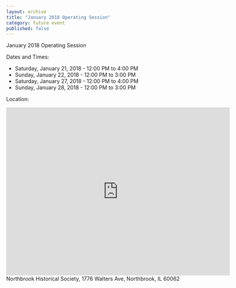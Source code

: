 ```yaml
---
layout: archive
title: "January 2018 Operating Session"
category: future event
published: false
---
```

January 2018 Operating Session

Dates and Times:
- Saturday, January 21, 2018 - 12:00 PM to 4:00 PM
- Sunday, January 22, 2018 - 12:00 PM to 3:00 PM
- Saturday, January 27, 2018 - 12:00 PM to 4:00 PM 
- Sunday, January 28, 2018 - 12:00 PM to 3:00 PM

Location:
<iframe src="https://www.google.com/maps/embed?pb=!1m14!1m8!1m3!1d11836.228367392465!2d-87.8243469!3d42.127661!3m2!1i1024!2i768!4f13.1!3m3!1m2!1s0x0%3A0x8ae2aa269e6d85fd!2sNorthbrook+Historical+Society!5e0!3m2!1sen!2sus!4v1537204009013" width="600" height="450" frameborder="0" style="border:0" allowfullscreen></iframe>
Northbrook Historical Society, 1776 Walters Ave, Northbrook, IL 60062
